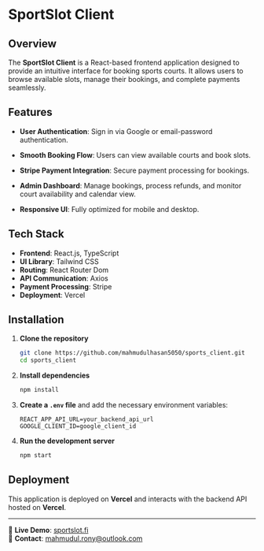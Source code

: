 # SportSlot Client

## Overview
The **SportSlot Client** is a React-based frontend application designed to provide an intuitive interface for booking sports courts. It allows users to browse available slots, manage their bookings, and complete payments seamlessly.

## Features
- **User Authentication**: Sign in via Google or email-password authentication.
- **Smooth Booking Flow**: Users can view available courts and book slots.
- **Stripe Payment Integration**: Secure payment processing for bookings.

- **Admin Dashboard**: Manage bookings, process refunds, and monitor court availability and calendar view.
- **Responsive UI**: Fully optimized for mobile and desktop.


## Tech Stack
- **Frontend**: React.js, TypeScript
- **UI Library**: Tailwind CSS
- **Routing**: React Router Dom
- **API Communication**: Axios
- **Payment Processing**: Stripe
- **Deployment**: Vercel

## Installation
1. **Clone the repository**
   ```sh
   git clone https://github.com/mahmudulhasan5050/sports_client.git
   cd sports_client
   ```
2. **Install dependencies**
   ```sh
   npm install
   ```
3. **Create a `.env` file** and add the necessary environment variables:
   ```env
   REACT_APP_API_URL=your_backend_api_url
   GOOGLE_CLIENT_ID=google_client_id
   ```
4. **Run the development server**
   ```sh
   npm start
   ```

## Deployment
This application is deployed on **Vercel** and interacts with the backend API hosted on **Vercel**.


---
🚀 **Live Demo**: [sportslot.fi](https://sportslot.fi/)  
📧 **Contact**: mahmudul.rony@outlook.com
